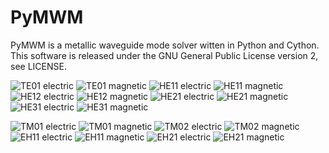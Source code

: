 # PyMWM
PyMWM is a metallic waveguide mode solver witten in Python and Cython.  
This software is released under the GNU General Public License version 2,
see LICENSE.

![TE01 electric](https://raw.github.com/mnishida/PyMWM/wiki/images/TE01_electric.png)
![TE01 magnetic](https://raw.github.com/mnishida/PyMWM/wiki/images/TE01_magnetic.png)
![HE11 electric](https://raw.github.com/mnishida/PyMWM/wiki/images/HE11_electric.png)
![HE11 magnetic](https://raw.github.com/mnishida/PyMWM/wiki/images/HE11_magnetic.png)
![HE12 electric](https://raw.github.com/mnishida/PyMWM/wiki/images/HE12_electric.png)
![HE12 magnetic](https://raw.github.com/mnishida/PyMWM/wiki/images/HE12_magnetic.png)
![HE21 electric](https://raw.github.com/mnishida/PyMWM/wiki/images/HE21_electric.png)
![HE21 magnetic](https://raw.github.com/mnishida/PyMWM/wiki/images/HE21_magnetic.png)
![HE31 electric](https://raw.github.com/mnishida/PyMWM/wiki/images/HE31_electric.png)
![HE31 magnetic](https://raw.github.com/mnishida/PyMWM/wiki/images/HE31_magnetic.png)

![TM01 electric](https://raw.github.com/mnishida/PyMWM/wiki/images/TM01_electric.png)
![TM01 magnetic](https://raw.github.com/mnishida/PyMWM/wiki/images/TM01_magnetic.png)
![TM02 electric](https://raw.github.com/mnishida/PyMWM/wiki/images/TM02_electric.png)
![TM02 magnetic](https://raw.github.com/mnishida/PyMWM/wiki/images/TM02_magnetic.png)
![EH11 electric](https://raw.github.com/mnishida/PyMWM/wiki/images/EH11_electric.png)
![EH11 magnetic](https://raw.github.com/mnishida/PyMWM/wiki/images/EH11_magnetic.png)
![EH21 electric](https://raw.github.com/mnishida/PyMWM/wiki/images/EH21_electric.png)
![EH21 magnetic](https://raw.github.com/mnishida/PyMWM/wiki/images/EH21_magnetic.png)
